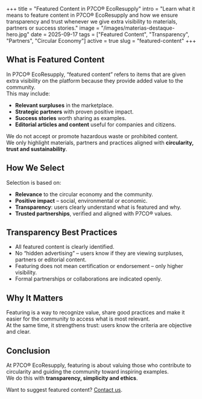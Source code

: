 +++
title = "Featured Content in P7CO® EcoResupply"
intro = "Learn what it means to feature content in P7CO® EcoResupply and how we ensure transparency and trust whenever we give extra visibility to materials, partners or success stories."
image = "/images/materias-destaque-hero.jpg"
date = 2025-09-17
tags = ["Featured Content", "Transparency", "Partners", "Circular Economy"]
active = true
slug = "featured-content"
+++

## What is Featured Content

In P7CO® EcoResupply, “featured content” refers to items that are given extra visibility on the platform because they provide added value to the community.  
This may include:

- **Relevant surpluses** in the marketplace.  
- **Strategic partners** with proven positive impact.  
- **Success stories** worth sharing as examples.  
- **Editorial articles and content** useful for companies and citizens.  

We do not accept or promote hazardous waste or prohibited content.  
We only highlight materials, partners and practices aligned with **circularity, trust and sustainability**.

## How We Select

Selection is based on:

- **Relevance** to the circular economy and the community.  
- **Positive impact** – social, environmental or economic.  
- **Transparency**: users clearly understand what is featured and why.  
- **Trusted partnerships**, verified and aligned with P7CO® values.

## Transparency Best Practices

- All featured content is clearly identified.  
- No “hidden advertising” – users know if they are viewing surpluses, partners or editorial content.  
- Featuring does not mean certification or endorsement – only higher visibility.  
- Formal partnerships or collaborations are indicated openly.

## Why It Matters

Featuring is a way to recognize value, share good practices and make it easier for the community to access what is most relevant.  
At the same time, it strengthens trust: users know the criteria are objective and clear.

## Conclusion

At P7CO® EcoResupply, featuring is about valuing those who contribute to circularity and guiding the community toward inspiring examples.  
We do this with **transparency, simplicity and ethics**.

Want to suggest featured content? [Contact us](/en/home/contact).
